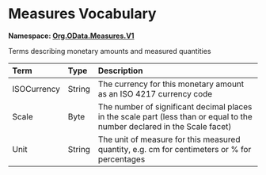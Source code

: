 # Measures Vocabulary
**Namespace: [Org.OData.Measures.V1](Org.OData.Measures.V1.xml)**

Terms describing monetary amounts and measured quantities

Term|Type|Description
:---|:---|:----------
ISOCurrency|String|<a name="ISOCurrency"></a>The currency for this monetary amount as an ISO 4217 currency code
Scale|Byte|<a name="Scale"></a>The number of significant decimal places in the scale part (less than or equal to the number declared in the Scale facet)
Unit|String|<a name="Unit"></a>The unit of measure for this measured quantity, e.g. cm for centimeters or % for percentages
